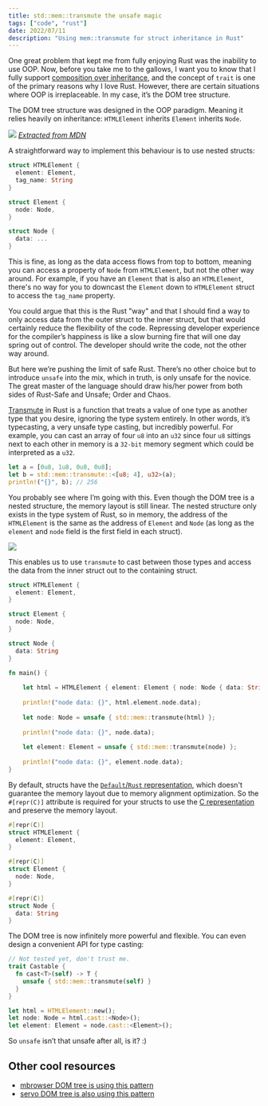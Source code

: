 ```yaml
---
title: std::mem::transmute the unsafe magic
tags: ["code", "rust"]
date: 2022/07/11
description: "Using mem::transmute for struct inheritance in Rust"
---
```


One great problem that kept me from fully enjoying Rust was the inability to use OOP. Now, before you take me to the gallows, I want you to know that I fully support [composition over inheritance][1], and the concept of `trait` is one of the primary reasons why I love Rust. However, there are certain situations where OOP is irreplaceable. In my case, it’s the DOM tree structure.

The DOM tree structure was designed in the OOP paradigm. Meaning it relies heavily on inheritance: `HTMLElement` inherits `Element` inherits `Node`.

![](html.png)
*[Extracted from MDN][5]*

A straightforward way to implement this behaviour is to use nested structs:

```rust
struct HTMLElement {
  element: Element,
  tag_name: String
}

struct Element {
  node: Node,
}

struct Node {
  data: ...
}
```

This is fine, as long as the data access flows from top to bottom, meaning you can access a property of `Node` from `HTMLElement`, but not the other way around. For example, if you have an `Element` that is also an `HTMLElement`, there's no way for you to downcast the `Element` down to `HTMLElement` struct to access the `tag_name` property.

You could argue that this is the Rust "way" and that I should find a way to only access data from the outer struct to the inner struct, but that would certainly reduce the flexibility of the code. Repressing developer experience for the compiler’s happiness is like a slow burning fire that will one day spring out of control. The developer should write the code, not the other way around.

But here we’re pushing the limit of safe Rust. There’s no other choice but to introduce `unsafe` into the mix, which in truth, is only unsafe for the novice. The great master of the language should draw his/her power from both sides of Rust-Safe and Unsafe; Order and Chaos.

[Transmute][2] in Rust is a function that treats a value of one type as another type that you desire, ignoring the type system entirely. In other words, it’s typecasting, a very unsafe type casting, but incredibly powerful. For example, you can cast an array of four `u8` into an `u32` since four `u8` sittings next to each other in memory is a `32-bit` memory segment which could be interpreted as a `u32`.

```rust
let a = [0u8, 1u8, 0u8, 0u8];
let b = std::mem::transmute::<[u8; 4], u32>(a);
println!("{}", b); // 256
```

You probably see where I’m going with this. Even though the DOM tree is a nested structure, the memory layout is still linear. The nested structure only exists in the type system of Rust, so in memory, the address of the `HTMLElement` is the same as the address of `Element` and `Node` (as long as the `element` and `node` field is the first field in each struct).

![](memory-layout.png)

This enables us to use `transmute` to cast between those types and access the data from the inner struct out to the containing struct.

```rust
struct HTMLElement {
  element: Element,
}

struct Element {
  node: Node,
}

struct Node {
  data: String
}

fn main() {
    
    let html = HTMLElement { element: Element { node: Node { data: String::from("data") } } };
    
    println!("node data: {}", html.element.node.data);
    
    let node: Node = unsafe { std::mem::transmute(html) };
    
    println!("node data: {}", node.data);
    
    let element: Element = unsafe { std::mem::transmute(node) };
    
    println!("node data: {}", element.node.data);
}
```

By default, structs have the [`Default`/`Rust` representation][6], which doesn't guarantee the memory layout due to memory alignment optimization. So the `#[repr(C)]` attribute is required for your structs to use the [C representation][7] and preserve the memory layout.

```rust
#[repr(C)]
struct HTMLElement {
  element: Element,
}

#[repr(C)]
struct Element {
  node: Node,
}

#[repr(C)]
struct Node {
  data: String
}
```

The DOM tree is now infinitely more powerful and flexible. You can even design a convenient API for type casting:

```rust
// Not tested yet, don't trust me.
trait Castable {
  fn cast<T>(self) -> T {
    unsafe { std::mem::transmute(self) }
  }
}

let html = HTMLElement::new();
let node: Node = html.cast::<Node>();
let element: Element = node.cast::<Element>();
```

So `unsafe` isn’t that unsafe after all, is it? :)

## Other cool resources

- [mbrowser DOM tree is using this pattern][3]
- [servo DOM tree is also using this pattern][4]

[1]: https://en.wikipedia.org/wiki/Composition_over_inheritance
[2]: https://doc.rust-lang.org/stable/std/mem/fn.transmute.html
[3]: https://github.com/MQuy/mbrowser/blob/master/components/dom/src/inheritance.rs
[4]: https://github.com/servo/servo/blob/master/components/script/dom/bindings/inheritance.rs
[5]: https://developer.mozilla.org/en-US/docs/Web/API/HTMLElement
[6]: https://doc.rust-lang.org/reference/type-layout.html#the-default-representation
[7]: https://doc.rust-lang.org/reference/type-layout.html#the-c-representation
